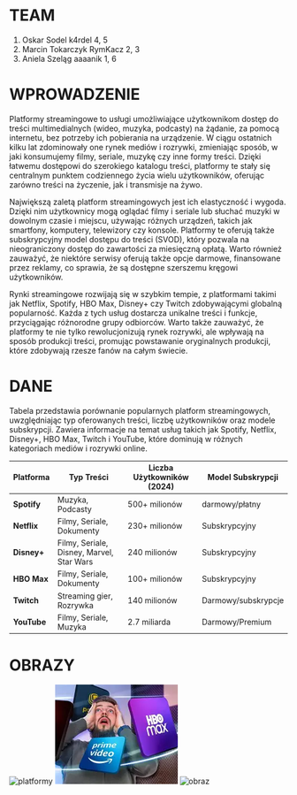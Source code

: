# TEAM

1. Oskar Sodel k4rdel 4, 5
2. Marcin Tokarczyk RymKacz 2, 3
3. Aniela Szeląg aaaanik 1, 6

# WPROWADZENIE
Platformy streamingowe to usługi umożliwiające użytkownikom dostęp do treści multimedialnych (wideo, muzyka, podcasty) na żądanie, za pomocą internetu, bez potrzeby ich pobierania na urządzenie. W ciągu ostatnich kilku lat zdominowały one rynek mediów i rozrywki, zmieniając sposób, w jaki konsumujemy filmy, seriale, muzykę czy inne formy treści. Dzięki łatwemu dostępowi do szerokiego katalogu treści, platformy te stały się centralnym punktem codziennego życia wielu użytkowników, oferując zarówno treści na życzenie, jak i transmisje na żywo.

Największą zaletą platform streamingowych jest ich elastyczność i wygoda. Dzięki nim użytkownicy mogą oglądać filmy i seriale lub słuchać muzyki w dowolnym czasie i miejscu, używając różnych urządzeń, takich jak smartfony, komputery, telewizory czy konsole. Platformy te oferują także subskrypcyjny model dostępu do treści (SVOD), który pozwala na nieograniczony dostęp do zawartości za miesięczną opłatą. Warto również zauważyć, że niektóre serwisy oferują także opcje darmowe, finansowane przez reklamy, co sprawia, że są dostępne szerszemu kręgowi użytkowników.

Rynki streamingowe rozwijają się w szybkim tempie, z platformami takimi jak Netflix, Spotify, HBO Max, Disney+ czy Twitch zdobywającymi globalną popularność. Każda z tych usług dostarcza unikalne treści i funkcje, przyciągając różnorodne grupy odbiorców. Warto także zauważyć, że platformy te nie tylko rewolucjonizują rynek rozrywki, ale wpływają na sposób produkcji treści, promując powstawanie oryginalnych produkcji, które zdobywają rzesze fanów na całym świecie.

# DANE
Tabela przedstawia porównanie popularnych platform streamingowych, uwzględniając typ oferowanych treści, liczbę użytkowników oraz modele subskrypcji. Zawiera informacje na temat usług takich jak Spotify, Netflix, Disney+, HBO Max, Twitch i YouTube, które dominują w różnych kategoriach mediów i rozrywki online.


| Platforma     | Typ Treści                 | Liczba Użytkowników (2024) | Model Subskrypcji            |
|---------------|----------------------------|----------------------------|------------------------------|
| **Spotify**   | Muzyka, Podcasty           | 500+ milionów           |  darmowy/płatny    |
| **Netflix**   | Filmy, Seriale, Dokumenty  | 230+ milionów           | Subskrypcyjny         |
| **Disney+**   | Filmy, Seriale, Disney, Marvel, Star Wars | 240 milionów     | Subskrypcyjny          |
| **HBO Max**   | Filmy, Seriale, Dokumenty  | 100+ milionów           | Subskrypcyjny          |
| **Twitch**    | Streaming gier, Rozrywka   | 140 milionów           | Darmowy/subskrypcje |
| **YouTube**   | Filmy, Seriale, Muzyka     | 2.7 miliarda            | Darmowy/Premium   |

# OBRAZY
![platformy](https://images.gram.pl/news/zsho20220917193551072oiii.jpg)
![obraz](obraz/obraz.webp)
![obraz](https://th.bing.com/th/id/OIP.kX1nBjzgFkQf5b_fTRi0tgHaFl?w=230&h=180&c=7&r=0&o=7&pid=1.7&rm=3)
